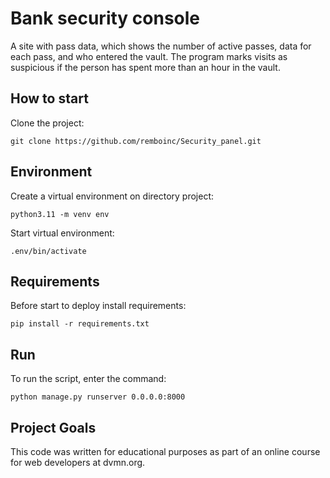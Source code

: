# Bank security console
A site with pass data, which shows the number of active passes, data for each pass, and who entered the vault. The program marks visits as suspicious if the person has spent more than an hour in the vault.
## How to start
Clone the project:
```
git clone https://github.com/remboinc/Security_panel.git
```
## Environment
Create a virtual environment on directory project:
```
python3.11 -m venv env
```
Start virtual environment:
```
.env/bin/activate
```
## Requirements
Before start to deploy install requirements:
```
pip install -r requirements.txt
```
## Run
To run the script, enter the command:
```
python manage.py runserver 0.0.0.0:8000
```

## Project Goals
This code was written for educational purposes as part of an online course for web developers at dvmn.org.